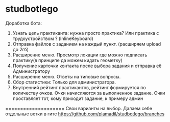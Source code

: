 # studbotlego

Доработка бота:
1. Узнать цель практиканта: нужна просто практика? Или практика с трудоустройством ? (InlineKeyboard)
2. Отправка файлов с заданием на каждый пункт. (расширяем upload до 2гб)
3. Расширение меню. Просмотр локации где можно подписать практику(в принципе да можем кидать геометку)
4. Получение карточки контакта после выбора задания и отправка её Администратору
5. Расширение меню. Ответы на типовые вопросы.
6. Сбор статистики: Только для администратора.
7. Внутренний рейтинг практикантов, рейтинг формируется по количеству очков. Очки начисляются за выполненное задание. Очки проставляет тот, кому приходит задание, к примеру админ
   
====================
Свои варианты на выбор.
Далаем себе отдельные ветки в гите https://github.com/plamadil/studbotlego/branches

